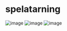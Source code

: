 # spelatarning

![image](https://user-images.githubusercontent.com/30622818/187170811-bcdb1baf-9485-47a7-b953-6a6441e1f16c.png)
![image](https://user-images.githubusercontent.com/30622818/187170839-ef9ce9b6-e250-475e-ad9a-7a03f5a1780a.png)
![image](https://user-images.githubusercontent.com/30622818/187170872-9bd56a8a-1efd-49ff-80a3-1fd1be60a971.png)
